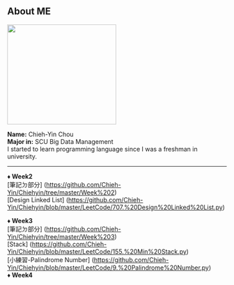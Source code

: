 ## About ME

<img src="https://media.tenor.com/images/b60f2d8177b06816c855ec99fc1c52ca/tenor.gif" width="250" height="230"/>

</br>

**Name:** Chieh-Yin Chou </br>
**Major in:** SCU Big Data Management </br>
I started to learn programming language since I was a freshman in university. </br>

---

**♦ Week2**</br>
[筆記ㄉ部分] (https://github.com/Chieh-Yin/Chiehyin/tree/master/Week%202)</br>
[Design Linked List] (https://github.com/Chieh-Yin/Chiehyin/blob/master/LeetCode/707.%20Design%20Linked%20List.py)</br>

**♦ Week3**</br>
[筆記ㄉ部分] (https://github.com/Chieh-Yin/Chiehyin/tree/master/Week%203)</br>
[Stack] (https://github.com/Chieh-Yin/Chiehyin/blob/master/LeetCode/155.%20Min%20Stack.py)</br>
[小練習-Palindrome Number] (https://github.com/Chieh-Yin/Chiehyin/blob/master/LeetCode/9.%20Palindrome%20Number.py)</br>
**♦ Week4**</br>
